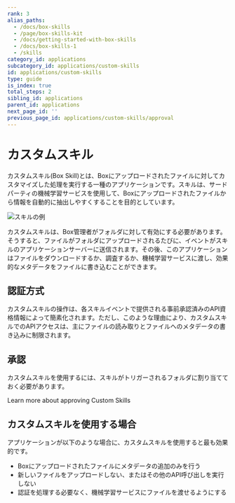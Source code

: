 ```yaml
---
rank: 3
alias_paths:
  - /docs/box-skills
  - /page/box-skills-kit
  - /docs/getting-started-with-box-skills
  - /docs/box-skills-1
  - /skills
category_id: applications
subcategory_id: applications/custom-skills
id: applications/custom-skills
type: guide
is_index: true
total_steps: 2
sibling_id: applications
parent_id: applications
next_page_id: ''
previous_page_id: applications/custom-skills/approval
---
```

# カスタムスキル

カスタムスキル(Box Skill)とは、Boxにアップロードされたファイルに対してカスタマイズした処理を実行する一種のアプリケーションです。スキルは、サードパーティの機械学習サービスを使用して、Boxにアップロードされたファイルから情報を自動的に抽出しやすくすることを目的としています。

<ImageFrame shadow>

![スキルの例](./images/skills-example.png)

</ImageFrame>

カスタムスキルは、Box管理者がフォルダに対して有効にする必要があります。そうすると、ファイルがフォルダにアップロードされるたびに、イベントがスキルのアプリケーションサーバーに送信されます。その後、このアプリケーションはファイルをダウンロードするか、調査するか、機械学習サービスに渡し、効果的なメタデータをファイルに書き込むことができます。

## 認証方式

カスタムスキルの操作は、各スキルイベントで提供される事前承認済みのAPI資格情報によって簡素化されます。ただし、このような理由により、カスタムスキルでのAPIアクセスは、主にファイルの読み取りとファイルへのメタデータの書き込みに制限されます。

## 承認

カスタムスキルを使用するには、スキルがトリガーされるフォルダに割り当てておく必要があります。

<CTA to="g://applications/custom-skills/approval">
Learn more about approving Custom Skills

</CTA>

## カスタムスキルを使用する場合

アプリケーションが以下のような場合に、カスタムスキルを使用すると最も効果的です。

* Boxにアップロードされたファイルにメタデータの追加のみを行う
* 新しいファイルをアップロードしない、またはその他のAPI呼び出しを実行しない
* 認証を処理する必要なく、機械学習サービスにファイルを渡せるようにする

